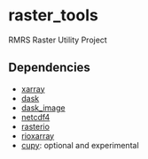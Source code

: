 # raster_tools
RMRS Raster Utility Project

## Dependencies
* [xarray](https://xarray.pydata.org/en/stable/)
* [dask](https://dask.org/)
* [dask_image](https://image.dask.org/en/latest/)
* [netcdf4](https://unidata.github.io/netcdf4-python/)
* [rasterio](https://rasterio.readthedocs.io/en/latest/)
* [rioxarray](https://corteva.github.io/rioxarray/stable/)
* [cupy](https://cupy.dev/): optional and experimental
